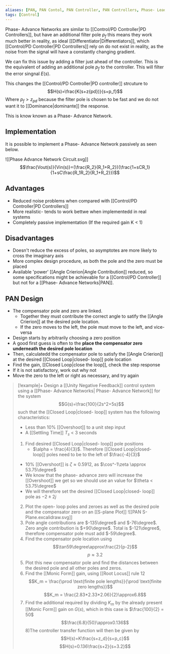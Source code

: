 ```yaml
---
aliases: [PAN, PAN Contol, PAN Controller, PAN Controllers, Phase- Lead Network, Phase-Advance Compensator]
tags: [Control]
---
```

Phase- Advance Networks are similar to [[Control/PD Controller|PD Controllers]], but have an additional filter pole $p_f$ this means they work much better in reality, as ideal [[Differentiator|Differentiators]], which [[Control/PD Controller|PD Controllers]] rely on do not exist in reality, as the noise from the signal will have a constantly changing gradient.

We can fix this issue by adding a filter just ahead of the controller. This is the equivalent of adding an additional pole $p_f$ to the controller. This will filter the error singnal $E(s)$.

This changes the [[Control/PD Controller|PD controller]] strcuture to
$$H(s)=\frac{K(s+z{pd})}{s+p_f}$$
Where $p_f > z_{pd}$ because the filter pole is chosen to be fast and we do not want it to [[Dominance|dominante]] the response.

This is know known as a Phase- Advance Network.

## Implementation
It is possible to implement a Phase- Advance Network passively as seen below.

![[Phase Advance Network Circuit.svg]]
$$\frac{Vout(s)}{Vin(s)}=(\frac{R_2}{R_1+R_2})(\frac{1+sCR_1}{1+sC\frac{R_1R_2}{R_1+R_2}})$$
## Advantages
- Reduced noise problems when compared with [[Control/PD Controller|PD Controllers]]
- More realistic- tends to work bettwe when implementedd in real systems
- Completely passive implementation (If the required gain K < 1)
## Disadvantages
- Doesn't reduce the excess of poles, so asymptotes are more likely to cross the imaginary axis
- More complex design procedure, as both the pole and the zero must be placed
- Available 'power' [[Angle Crierion|Angle Contribution]] reduced, so some specifications might be achievable for a [[Control/PD Controller]] but not for a [[Phase- Advance Networks|PAN]].

## PAN Design
- The compensator pole and zero are linked.
	- Together they must contribute the correct angle to satify the [[Angle Crierion]] at the desired pole location.
	- If the zero moves to the left, the pole must move to the left, and vice- versa
- Design starts by arbitrarily choosing a zero position
- A good first guess is often to the **place the compensator zero underneath the desired pole location**
- Then, calculatedd the compensator pole to satisfy the [[Angle Crierion]] at the desired [[Closed Loop|closed- loop]] pole location
- Find the gain, [[Closed Loop|close the loop]], check the step response
- If it is not satisfactory, work out why not
- Move the zero to the left or right as necessary, and try again


> [!example]+
> Design a [[Unity Negative Feedback]] control system using a [[Phase- Advance Networks| Phase- Advance Network]]
> for the system
> $$G(s)=\frac{100}{2s^2+5s}$$
> such that the [[Closed Loop|closed- loop]] system has the following characteristics:
> - Less than 10% [[Overshoot]] to a unit step input
> - A [[Settling Time]] $T_s$ < 3 seconds
> 1) Find desired [[Closed Loop|closed- loop]] pole positions 
>    - $\alpha = \frac{4}{3}$. Therefore [[Closed Loop|closed- loop]] poles need to be to the left of $\frac{-4}{3}$
>   - 10% [[Overshoot]] is $\zeta \approx 0.5912$, as $\cos^-1\zeta \approx 53.75\degree$
>   - We know that the phase- advance zero will increase the [[Overshoot]] we get so we should use an value for $\theta < 53.75\degree$
>  - We will therefore set the desired [[Closed Loop|closed- loop]] pole as $-2\pm2j$
> 2) Plot the open- loop poles and zeroes as well as the desired pole and the compensator zero on an [[S-plane Plot]]
> ![[PAN S-Plane.excalidraw.svg]]
> 3) Pole angle contributions are $-135\degree$ and $-76\degree$. Zero angle contribution is $+90\degree$.
>    Total is $-121\degree$, therefore compensator pole must add $-59\degree$.
>  4) Find the compensator pole location using$$\tan59\degree\approx\frac{2}{p-2}$$
>     $$p\approx3.2$$
>  5) Plot this new compensator pole and find the distances between the desired pole and all other poles and zeros.
>  6) Find the [[Monic Form]] gain, using [[Root Locus]] rule 12
>     $$K_m = \frac{\prod \text{finite pole lengths}}{\prod \text{finite zero lengths}}$$
>      $$K_m = \frac{2.83*2.33*2.06}{2}\approx6.8$$
>   7) Find the additional required by dividing $K_m$ by the already present [[Monic Form]] gain on $G(s)$, which in this case is $\frac{100}{2} = 50$
>      $$\frac{6.8}{50}\approx0.136$$
>  8)The controller transfer function will then be given by 
>     $$H(s)=K\frac{s+z_d}{s+p_c}$$
>     $$H(s)=0.136\frac{s+2}{s+3.2}$$




